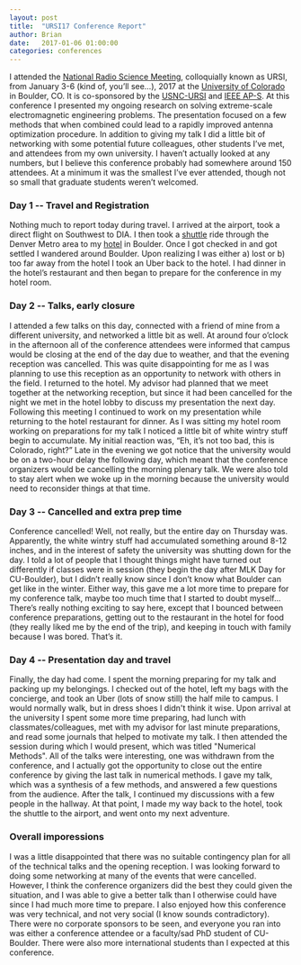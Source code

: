 ```yaml
---
layout: post
title:  "URSI17 Conference Report"
author: Brian
date:   2017-01-06 01:00:00
categories: conferences
---
```

I attended the <a href="http://nrsmboulder.org/">National Radio Science Meeting</a>, colloquially known as URSI, from January 3-6 (kind of, you’ll see…), 2017 at the <a href="http://colorado.edu">University of Colorado</a> in Boulder, CO. It is co-sponsored by the <a href="http://usnc-ursi.org">USNC-URSI</a> and <a href="http://ieeeaps.org">IEEE AP-S</a>. At this conference I presented my ongoing research on solving extreme-scale electromagnetic engineering problems. The presentation focused on a few methods that when combined could lead to a rapidly improved antenna optimization procedure. In addition to giving my talk I did a little bit of networking with some potential future colleagues, other students I’ve met, and attendees from my own university. I haven’t actually looked at any numbers, but I believe this conference probably had somewhere around 150 attendees. At a minimum it was the smallest I’ve ever attended, though not so small that graduate students weren’t welcomed.

<h3>Day 1 -- Travel and Registration</h3>
Nothing much to report today during travel. I arrived at the airport, took a direct flight on Southwest to DIA. I then took a <a href="http://greenrideboulder.com/">shuttle</a> ride through the Denver Metro area to my <a href="https://www.millenniumhotels.com/en/boulder/">hotel</a> in Boulder. Once I got checked in and got settled I wandered around Boulder. Upon realizing I was either a) lost or b) too far away from the hotel I took an Uber back to the hotel. I had dinner in the hotel’s restaurant and then began to prepare for the conference in my hotel room.

<h3>Day 2 -- Talks, early closure</h3>
I attended a few talks on this day, connected with a friend of mine from a different university, and networked a little bit as well. At around four o’clock in the afternoon all of the conference attendees were informed that campus would be closing at the end of the day due to weather, and that the evening reception was cancelled. This was quite disappointing for me as I was planning to use this reception as an opportunity to network with others in the field. I returned to the hotel. My advisor had planned that we meet together at the networking reception, but since it had been cancelled for the night we met in the hotel lobby to discuss my presentation the next day. Following this meeting I continued to work on my presentation while returning to the hotel restaurant for dinner. As I was sitting my hotel room working on preparations for my talk I noticed a little bit of white wintry stuff begin to accumulate. My initial reaction was, “Eh, it’s not too bad, this is Colorado, right?” Late in the evening we got notice that the university would be on a two-hour delay the following day, which meant that the conference organizers would be cancelling the morning plenary talk. We were also told to stay alert when we woke up in the morning because the university would need to reconsider things at that time.

<h3>Day 3 -- Cancelled and extra prep time</h3>
Conference cancelled! Well, not really, but the entire day on Thursday was. Apparently, the white wintry stuff had accumulated something around 8-12 inches, and in the interest of safety the university was shutting down for the day. I told a lot of people that I thought things might have turned out differently if classes were in session (they begin the day after MLK Day for CU-Boulder), but I didn’t really know since I don’t know what Boulder can get like in the winter. Either way, this gave me a lot more time to prepare for my conference talk, maybe too much time that I started to doubt myself... There’s really nothing exciting to say here, except that I bounced between conference preparations, getting out to the restaurant in the hotel for food (they really liked me by the end of the trip), and keeping in touch with family because I was bored. That’s it.

<h3>Day 4 -- Presentation day and travel</h3>
Finally, the day had come. I spent the morning preparing for my talk and packing up my belongings. I checked out of the hotel, left my bags with the concierge, and took an Uber (lots of snow still) the half mile to campus. I would normally walk, but in dress shoes I didn't think it wise. Upon arrival at the university I spent some more time preparing, had lunch with classmates/colleagues, met with my advisor for last minute preparations, and read some journals that helped to motivate my talk. I then attended the session during which I would present, which was titled "Numerical Methods". All of the talks were interesting, one was withdrawn from the conference, and I actually got the opportunity to close out the entire conference by giving the last talk in numerical methods. I gave my talk, which was a synthesis of a few methods, and answered a few questions from the audience. After the talk, I continued my discussions with a few people in the hallway. At that point, I made my way back to the hotel, took the shuttle to the airport, and went onto my next adventure.

<h3>Overall imporessions</h3>
I was a little disappointed that there was no suitable contingency plan for all of the technical talks and the opening reception. I was looking forward to doing some networking at many of the events that were cancelled. However, I think the conference organizers did the best they could given the situation, and I was able to give a better talk than I otherwise could have since I had much more time to prepare. I also enjoyed how this conference was very technical, and not very social (I know sounds contradictory). There were no corporate sponsors to be seen, and everyone you ran into was either a conference attendee or a faculty/sad PhD student of CU-Boulder. There were also more international students than I expected at this conference.
